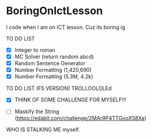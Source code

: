 # BoringOnIctLesson
I code when I am on ICT lesson.
Cuz its boring ig

TO DO LIST
- [x] Integer to roman
- [x] MC Solver (return random abcd)
- [x] Random Sentence Generator
- [x] Number Formatting (1,420,690)
- [x] Number Formatting (5.3M, 4.2k)

TO DO LIST (F5 VERSION) TROLLOOLOLEd
- [x] THINK OF SOME CHALLENGE FOR MYSELF!!! 
- [ ] Maskify the String (https://edabit.com/challenge/2MAr9P4TTGooXS8Xa)


WHO IS STALKING ME
myself.
